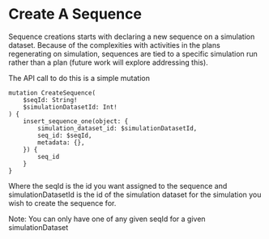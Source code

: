 # Create A Sequence

Sequence creations starts with declaring a new sequence on a simulation dataset. Because of the 
complexities with activities in the plans regenerating on simulation, sequences are tied to a 
specific simulation run rather than a plan (future work will explore addressing this).

The API call to do this is a simple mutation

```
mutation CreateSequence(
    $seqId: String!
    $simulationDatasetId: Int!
) {
    insert_sequence_one(object: {
        simulation_dataset_id: $simulationDatasetId,
        seq_id: $seqId,
        metadata: {},
    }) {
        seq_id
    }
}
```

Where the seqId is the id you want assigned to the sequence and simulationDatasetId is the id of 
the simulation dataset for the simulation you wish to create the sequence for.

Note: You can only have one of any given seqId for a given simulationDataset
